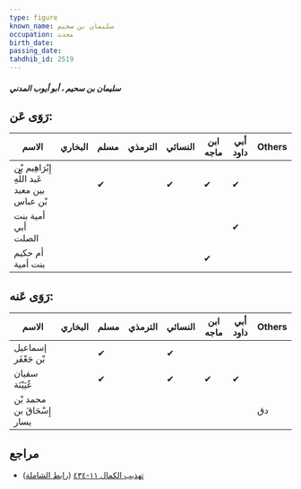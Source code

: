 ```yaml
---
type: figure
known_name: سليمان بن سحيم
occupation: محدث
birth_date:
passing_date:
tahdhib_id: 2519
---
```

##### سليمان بن سحيم ، أبو أيوب المدني

## رَوَى عَن:
| الاسم                                          | البخاري | مسلم | الترمذي | النسائي | ابن ماجه | أبي داود | Others |
| ---------------------------------------------- | ------- | ---- | ------- | ------- | -------- | -------- | ------ |
| إِبْرَاهِيم بْن عَبد اللَّهِ بين معبد بْن عباس |         | ✔    |         | ✔       | ✔        | ✔        |        |
| أمية بنت أبي الصلت                             |         |      |         |         |          | ✔        |        |
| أم حكيم بنت أمية                               |         |      |         |         | ✔        |          |        |
## رَوَى عَنه:
| الاسم                      | البخاري | مسلم | الترمذي | النسائي | ابن ماجه | أبي داود | Others |
| -------------------------- | ------- | ---- | ------- | ------- | -------- | -------- | ------ |
| إسماعيل بْن جَعْفَر        |         | ✔    |         | ✔       |          |          |        |
| سفيان عُيَيْنَة            |         | ✔    |         | ✔       | ✔        | ✔        |        |
| محمد بْن إِسْحَاقَ بن يسار |         |      |         |         |          |          | دق     |
## مراجع
- [تهذيب الكمال ١١-٤٣٤](obsidian://open?vault=Tahdhib-al-Kamal&file=Figures/٢٥١٩-سليمان%20بن%20سحيم%20،%20أبو%20أيوب%20المدني) ([رابط الشاملة](https://shamela.ws/book/3722/5754))